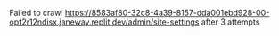 Failed to crawl https://8583af80-32c8-4a39-8157-dda001ebd928-00-opf2r12ndisx.janeway.replit.dev/admin/site-settings after 3 attempts